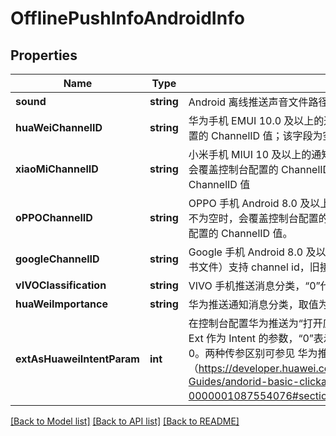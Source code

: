 # OfflinePushInfoAndroidInfo

## Properties
Name | Type | Description | Notes
------------ | ------------- | ------------- | -------------
**sound** | **string** | Android 离线推送声音文件路径。 | [optional] 
**huaWeiChannelID** | **string** | 华为手机 EMUI 10.0 及以上的通知渠道字段。该字段不为空时，会覆盖控制台配置的 ChannelID 值；该字段为空时，不会覆盖控制台配置的 ChannelID 值。 | [optional] 
**xiaoMiChannelID** | **string** | 小米手机 MIUI 10 及以上的通知类别（Channel）适配字段。该字段不为空时，会覆盖控制台配置的 ChannelID 值；该字段为空时，不会覆盖控制台配置的 ChannelID 值 | [optional] 
**oPPOChannelID** | **string** | OPPO 手机 Android 8.0 及以上的 NotificationChannel 通知适配字段。该字段不为空时，会覆盖控制台配置的 ChannelID 值；该字段为空时，不会覆盖控制台配置的 ChannelID 值。 | [optional] 
**googleChannelID** | **string** | Google 手机 Android 8.0 及以上的通知渠道字段。Google 推送新接口（上传证书文件）支持 channel id，旧接口（填写服务器密钥）不支持。 | [optional] 
**vIVOClassification** | **string** | VIVO 手机推送消息分类，“0”代表运营消息，“1”代表系统消息，不填默认为1。 | [optional] 
**huaWeiImportance** | **string** | 华为推送通知消息分类，取值为 LOW、NORMAL，不填默认为 NORMAL。 | [optional] 
**extAsHuaweiIntentParam** | **int** | 在控制台配置华为推送为“打开应用内指定页面”的前提下，传“1”表示将透传内容 Ext 作为 Intent 的参数，“0”表示将透传内容 Ext 作为 Action 参数。不填默认为0。两种传参区别可参见 华为推送文档（https://developer.huawei.com/consumer/cn/doc/development/HMSCore-Guides/andorid-basic-clickaction-0000001087554076#section20203190121410）。 | [optional] 

[[Back to Model list]](../README.md#documentation-for-models) [[Back to API list]](../README.md#documentation-for-api-endpoints) [[Back to README]](../README.md)


